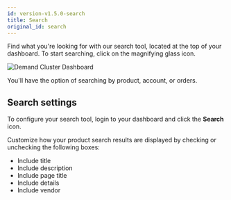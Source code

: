 ```yaml
---
id: version-v1.5.0-search
title: Search
original_id: search
---
```

    
Find what you're looking for with our search tool, located at the top of your dashboard. To start searching, click on the magnifying glass icon.

![](/assets/admin-search-tool.png "Demand Cluster Dashboard")

You'll have the option of searching by product, account, or orders.

## Search settings

To configure your search tool, login to your dashboard and click the **Search** <i class="rui font-icon fa fa-search"></i> icon.

Customize how your product search results are displayed by checking or unchecking the following boxes:

-   Include title
-   Include description
-   Include page title
-   Include details
-   Include vendor
